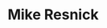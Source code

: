 ---
layout: author_page
title: Mike Resnick
description: >
    Alex Gude's reviews of books written by Mike Resnick.
same_as_urls:
---